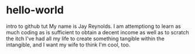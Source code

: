 # hello-world
intro to github tut
My name is Jay Reynolds. I am attemptiong to learn as much coding as is sufficient to obtain a decent income as well as to scratch the itch I've had all my life to create something tangible within the intangible, and I want my wife to think I'm cool, too.
